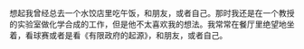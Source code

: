想起我曾经总去一个水饺店里吃午饭，和朋友，或者自己。那时我还是在一个教授的实验室做化学合成的工作，但是他不太喜欢我的想法。我常常在餐厅里绝望地坐着，看球赛或者是看《有限政府的起源》，和朋友，或者自己。